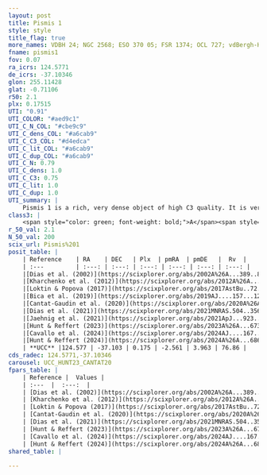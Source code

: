 ```yaml
---
layout: post
title: Pismis 1
style: style
title_flag: true
more_names: VDBH 24; NGC 2568; ESO 370 05; FSR 1374; OCL 727; vdBergh-Hagen 24; MWSC 1466
fname: pismis1
fov: 0.07
ra_icrs: 124.5771
de_icrs: -37.10346
glon: 255.11428
glat: -0.71106
r50: 2.1
plx: 0.17515
UTI: "0.91"
UTI_COLOR: "#aed9c1"
UTI_C_N_COL: "#cbe9c9"
UTI_C_dens_COL: "#a6cab9"
UTI_C_C3_COL: "#d4edca"
UTI_C_lit_COL: "#a6cab9"
UTI_C_dup_COL: "#a6cab9"
UTI_C_N: 0.79
UTI_C_dens: 1.0
UTI_C_C3: 0.75
UTI_C_lit: 1.0
UTI_C_dup: 1.0
UTI_summary: |
    Pismis 1 is a rich, very dense object of high C3 quality. It is very well-studied in the literature.
class3: |
    <span style="color: green; font-weight: bold;">A</span><span style="color: #FFC300; font-weight: bold;">B</span>
r_50_val: 2.1
N_50_val: 200
scix_url: Pismis%201
posit_table: |
    | Reference    | RA    | DEC   | Plx  | pmRA  | pmDE   |  Rv  |
    | :---         | :---: | :---: | :---: | :---: | :---: | :---: |
    |[Dias et al. (2002)](https://scixplorer.org/abs/2002A%26A...389..871D) | 124.575 | -37.1 | -- | -4.84 | -0.72 | -- |
    |[Kharchenko et al. (2012)](https://scixplorer.org/abs/2012A%26A...543A.156K) | 124.575 | -37.1 | -- | -3.59 | 4.49 | -- |
    |[Loktin & Popova (2017)](https://scixplorer.org/abs/2017AstBu..72..257L) | 124.575 | -37.099 | -- | -4.84 | -0.72 | -- |
    |[Bica et al. (2019)](https://scixplorer.org/abs/2019AJ....157...12B) | 124.575 | -37.098 | -- | -- | -- | -- |
    |[Cantat-Gaudin et al. (2020)](https://scixplorer.org/abs/2020A%26A...640A...1C) | 124.58 | -37.102 | 0.145 | -2.611 | 3.966 | -- |
    |[Dias et al. (2021)](https://scixplorer.org/abs/2021MNRAS.504..356D) | 124.578 | -37.104 | 0.147 | -2.608 | 3.975 | -- |
    |[Jaehnig et al. (2021)](https://scixplorer.org/abs/2021ApJ...923..129J) | 124.58 | -37.105 | 0.176 | -2.597 | 3.974 | -- |
    |[Hunt & Reffert (2023)](https://scixplorer.org/abs/2023A%26A...673A.114H) | 124.572 | -37.102 | 0.177 | -2.561 | 3.943 | 77.042 |
    |[Cavallo et al. (2024)](https://scixplorer.org/abs/2024AJ....167...12C) | 124.583 | -37.097 | 0.175 | -- | -- | -- |
    |[Hunt & Reffert (2024)](https://scixplorer.org/abs/2024A%26A...686A..42H) | 124.572 | -37.102 | 0.177 | -2.561 | 3.943 | 77.042 |
    | **UCC** |124.577 | -37.103 | 0.175 | -2.561 | 3.963 | 76.86 | 
cds_radec: 124.5771,-37.10346
carousel: UCC_HUNT23_CANTAT20
fpars_table: |
    | Reference |  Values |
    | :---  |  :---:  |
    | [Dias et al. (2002)](https://scixplorer.org/abs/2002A%26A...389..871D) | `E(B-V)=0.578, Dist=5907.0, Age=7.928` |
    | [Kharchenko et al. (2012)](https://scixplorer.org/abs/2012A%26A...543A.156K) | `e_bv=0.583, distance=5903, log_age=7.8` |
    | [Loktin & Popova (2017)](https://scixplorer.org/abs/2017AstBu..72..257L) | `E(B-V)=0.578, Dmod=13.857, logt=7.928` |
    | [Cantat-Gaudin et al. (2020)](https://scixplorer.org/abs/2020A%26A...640A...1C) | `AVNN=1.69, DMNN=13.77, AgeNN=7.47` |
    | [Dias et al. (2021)](https://scixplorer.org/abs/2021MNRAS.504..356D) | `Av=2.044, Dist=4333, logage=7.031, [Fe/H]=-0.194` |
    | [Hunt & Reffert (2023)](https://scixplorer.org/abs/2023A%26A...673A.114H) | `AV50=1.69, diffAV50=1.836, MOD50=13.307, logAge50=8.18` |
    | [Cavallo et al. (2024)](https://scixplorer.org/abs/2024AJ....167...12C) | `AV50=1.86, dMod50=13.14, logAge50=8.03, [Fe/H]50=0.21` |
    | [Hunt & Reffert (2024)](https://scixplorer.org/abs/2024A%26A...686A..42H) | `MassJ=1145.26` |
shared_table: |
    
---
```

